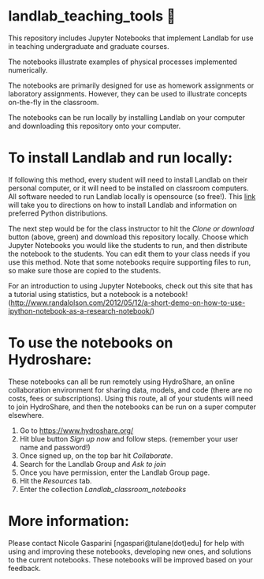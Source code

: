 # landlab_teaching_tools :raising_hand:

This repository includes Jupyter Notebooks that implement Landlab for use in teaching undergraduate and graduate courses.

The notebooks illustrate examples of physical processes implemented numerically.

The notebooks are primarily designed for use as homework assignments or laboratory assignments. However, they can be used to illustrate concepts on-the-fly in the classroom.

The notebooks can be run locally by installing Landlab on your computer and downloading this repository onto your computer.

# To install Landlab and run locally: 

If following this method, every student will need to install Landlab on their personal computer, or it will need to be installed on classroom computers. All software needed to run Landlab locally is opensource (so free!). This [link](https://landlab.github.io/#/#install) will take you to directions on how to install Landlab and information on preferred Python distributions. 

The next step would be for the class instructor to hit the _Clone or download_ button (above, green) and download this repository locally. Choose which Jupyter Notebooks you would like the students to run, and then distribute the notebook to the students. You can edit them to your class needs if you use this method. Note that some notebooks require supporting files to run, so make sure those are copied to the students.

For an introduction to using Jupyter Notebooks, check out this site that has a tutorial using statistics, but a notebook is a notebook! (http://www.randalolson.com/2012/05/12/a-short-demo-on-how-to-use-ipython-notebook-as-a-research-notebook/)

# To use the notebooks on Hydroshare:

These notebooks can all be run remotely using HydroShare, an online collaboration environment for sharing data, models, and code (there are no costs, fees or subscriptions). Using this route, all of your students will need to join HydroShare, and then the notebooks can be run on a super computer elsewhere.

1. Go to https://www.hydroshare.org/
2. Hit blue button _Sign up now_ and follow steps. (remember your user name and password!)
3. Once signed up, on the top bar hit _Collaborate_.
4. Search for the Landlab Group and _Ask to join_
5. Once you have permission, enter the Landlab Group page.
6. Hit the _Resources_ tab.
7. Enter the collection _Landlab\_classroom\_notebooks_

# More information:

Please contact Nicole Gasparini [ngaspari@tulane(dot)edu] for help with using and improving these notebooks, developing new ones, and solutions to the current notebooks. These notebooks will be improved based on your feedback.

